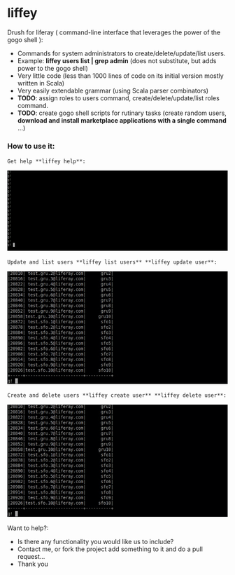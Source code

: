 # liffey
Drush for liferay ( command-line interface that leverages the power of the gogo shell ):
* Commands for system administrators to create/delete/update/list users.
* Example: **liffey users list | grep admin**  (does not substitute, but adds power to the gogo shell)
* Very little code (less than 1000 lines of code on its initial version mostly written in Scala)
* Very easily extendable grammar (using Scala parser combinators)
* **TODO**: assign roles to users command, create/delete/update/list roles command.
* **TODO**: create gogo shell scripts for rutinary tasks (create random users, **download and install marketplace applications with a single command** ...)

### How to use it:

    Get help **liffey help**:
![alt tag](https://raw.githubusercontent.com/roclas/liffey/master/documentation/help_command.gif)


    Update and list users **liffey list users** **liffey update user**:
![alt tag](https://raw.githubusercontent.com/roclas/liffey/master/documentation/update_and_list_command.gif)


    Create and delete users **liffey create user** **liffey delete user**:
![alt tag](https://raw.githubusercontent.com/roclas/liffey/master/documentation/create_and_delete_command.gif)


Want to help?:
* Is there any functionality you would like us to include?
* Contact me, or fork the project add something to it and do a pull request...
* Thank you

